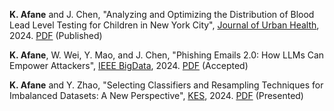 **K. Afane** and J. Chen, "Analyzing and Optimizing the Distribution of Blood Lead Level Testing for Children in New York City", [Journal of Urban Health](https://link.springer.com/journal/11524), 2024. [PDF](https://link.springer.com/article/10.1007/s11524-024-00920-5) (Published)

**K. Afane**, W. Wei, Y. Mao, and J. Chen, "Phishing Emails 2.0: How LLMs Can Empower Attackers", [IEEE BigData](https://www3.cs.stonybrook.edu/~ieeebigdata2024/), 2024. [PDF](https://arxiv.org/abs/2411.13874) (Accepted)


**K. Afane** and Y. Zhao, "Selecting Classifiers and Resampling Techniques for Imbalanced Datasets: A New Perspective", [KES](http://kes2024.kesinternational.org), 2024. [PDF](https://drive.google.com/file/d/1PvMINpcGU3p_-_rXVDCsVFzqH4BrlcsD/view?usp=drive_link) (Presented)
